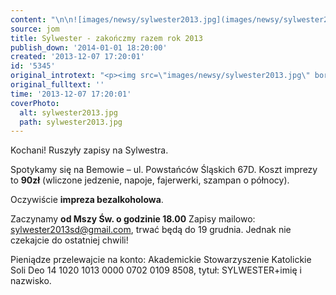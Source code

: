 ```yaml
---
content: "\n\n![images/newsy/sylwester2013.jpg](images/newsy/sylwester2013.jpg)Kochani! Ruszyły zapisy na Sylwestra.\n\r\n\nSpotykamy się na Bemowie – ul. Powstańców Śląskich 67D. Koszt imprezy to **90zł** (wliczone jedzenie, napoje, fajerwerki, szampan o północy). \n\nOczywiście **impreza bezalkoholowa**.\_\n\r\n\nZaczynamy **od Mszy Św. o godzinie 18.00**\nZapisy mailowo: sylwester2013sd@gmail.com,\_trwać będą do 19 grudnia. Jednak nie czekajcie do ostatniej chwili!\n\nPieniądze przelewajcie na konto: Akademickie Stowarzyszenie Katolickie Soli Deo 14 1020 1013 0000 0702 0109 8508, tytuł: SYLWESTER+imię i nazwisko.\n"
source: jom
title: Sylwester - zakończmy razem rok 2013
publish_down: '2014-01-01 18:20:00'
created: '2013-12-07 17:20:01'
id: '5345'
original_introtext: "<p><img src=\"images/newsy/sylwester2013.jpg\" border=\"0\" width=\"250\" height=\"180\" style=\"float: left; border: 0; margin-left: 10px; margin-right: 10px;\" />Kochani! Ruszyły zapisy na Sylwestra.</p>\r\n<p style=\"text-align: justify;\">Spotykamy się na Bemowie – ul. Powstańców Śląskich 67D. Koszt imprezy to <strong>90zł</strong> (wliczone jedzenie, napoje, fajerwerki, szampan o północy). <br /><br />Oczywiście <strong>impreza bezalkoholowa</strong>.\_</p>\r\n<p style=\"text-align: justify;\">Zaczynamy <strong>od Mszy Św. o godzinie 18.00</strong><br /><br /><br />Zapisy mailowo: sylwester2013sd@gmail.com,\_trwać będą do 19 grudnia. Jednak nie czekajcie do ostatniej chwili!<br /><br />Pieniądze przelewajcie na konto: Akademickie Stowarzyszenie Katolickie Soli Deo 14 1020 1013 0000 0702 0109 8508, tytuł: SYLWESTER+imię i nazwisko.</p>"
original_fulltext: ''
time: '2013-12-07 17:20:01'
coverPhoto:
  alt: sylwester2013.jpg
  path: sylwester2013.jpg
---
```

Kochani! Ruszyły zapisy na Sylwestra.


Spotykamy się na Bemowie – ul. Powstańców Śląskich 67D. Koszt imprezy to **90zł** (wliczone jedzenie, napoje, fajerwerki, szampan o północy). 

Oczywiście **impreza bezalkoholowa**. 


Zaczynamy **od Mszy Św. o godzinie 18.00**
Zapisy mailowo: sylwester2013sd@gmail.com, trwać będą do 19 grudnia. Jednak nie czekajcie do ostatniej chwili!

Pieniądze przelewajcie na konto: Akademickie Stowarzyszenie Katolickie Soli Deo 14 1020 1013 0000 0702 0109 8508, tytuł: SYLWESTER+imię i nazwisko.


<!--{{json:{"created_date":"2013-12-07 17:20:01","publish_down":"2014-01-01 18:20:00","id":"5345"}}}-->